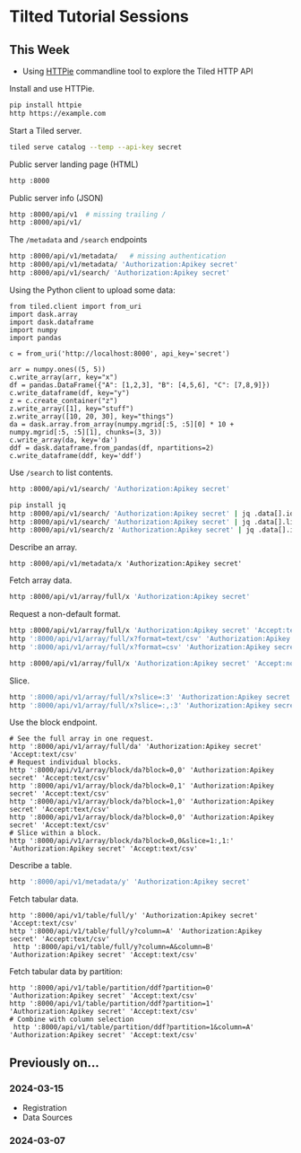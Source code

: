 # Tilted Tutorial Sessions

## This Week


- Using [HTTPie](https://httpie.io/) commandline tool to explore the Tiled HTTP API

Install and use HTTPie.

```bash
pip install httpie
http https://example.com
```

Start a Tiled server.

```bash
tiled serve catalog --temp --api-key secret
```

Public server landing page (HTML)

```bash
http :8000
```

Public server info (JSON)

```bash
http :8000/api/v1  # missing trailing /
http :8000/api/v1/
```

The `/metadata` and `/search` endpoints

```bash
http :8000/api/v1/metadata/   # missing authentication
http :8000/api/v1/metadata/ 'Authorization:Apikey secret'
http :8000/api/v1/search/ 'Authorization:Apikey secret'
```

Using the Python client to upload some data:

```python=
from tiled.client import from_uri
import dask.array
import dask.dataframe
import numpy
import pandas

c = from_uri('http://localhost:8000', api_key='secret')

arr = numpy.ones((5, 5))
c.write_array(arr, key="x")
df = pandas.DataFrame({"A": [1,2,3], "B": [4,5,6], "C": [7,8,9]})
c.write_dataframe(df, key="y")
z = c.create_container("z")
z.write_array([1], key="stuff")
z.write_array([10, 20, 30], key="things")
da = dask.array.from_array(numpy.mgrid[:5, :5][0] * 10 + numpy.mgrid[:5, :5][1], chunks=(3, 3))
c.write_array(da, key='da')
ddf = dask.dataframe.from_pandas(df, npartitions=2)
c.write_dataframe(ddf, key='ddf')
```

Use `/search` to list contents.

```bash
http :8000/api/v1/search/ 'Authorization:Apikey secret' 
```

```bash
pip install jq
http :8000/api/v1/search/ 'Authorization:Apikey secret' | jq .data[].id
http :8000/api/v1/search/ 'Authorization:Apikey secret' | jq .data[].links.self
http :8000/api/v1/search/z 'Authorization:Apikey secret' | jq .data[].id
```

Describe an array.

```
http :8000/api/v1/metadata/x 'Authorization:Apikey secret'
```

Fetch array data.

```bash
http :8000/api/v1/array/full/x 'Authorization:Apikey secret'
```

Request a non-default format.

```bash
http :8000/api/v1/array/full/x 'Authorization:Apikey secret' 'Accept:text/csv'
http ':8000/api/v1/array/full/x?format=text/csv' 'Authorization:Apikey secret'
http ':8000/api/v1/array/full/x?format=csv' 'Authorization:Apikey secret'
```

```bash
http :8000/api/v1/array/full/x 'Authorization:Apikey secret' 'Accept:nonsense'
```

Slice.

```bash
http ':8000/api/v1/array/full/x?slice=:3' 'Authorization:Apikey secret' 'Accept:text/csv'
http ':8000/api/v1/array/full/x?slice=:,:3' 'Authorization:Apikey secret' 'Accept:text/csv'
```

Use the block endpoint.

```bash!
# See the full array in one request.
http ':8000/api/v1/array/full/da' 'Authorization:Apikey secret' 'Accept:text/csv'
# Request individual blocks.
http ':8000/api/v1/array/block/da?block=0,0' 'Authorization:Apikey secret' 'Accept:text/csv'
http ':8000/api/v1/array/block/da?block=0,1' 'Authorization:Apikey secret' 'Accept:text/csv'
http ':8000/api/v1/array/block/da?block=1,0' 'Authorization:Apikey secret' 'Accept:text/csv'
http ':8000/api/v1/array/block/da?block=0,0' 'Authorization:Apikey secret' 'Accept:text/csv'
# Slice within a block.
http ':8000/api/v1/array/block/da?block=0,0&slice=1:,1:' 'Authorization:Apikey secret' 'Accept:text/csv'
```

Describe a table.

```bash
http ':8000/api/v1/metadata/y' 'Authorization:Apikey secret'
```

Fetch tabular data.

```bash=
http ':8000/api/v1/table/full/y' 'Authorization:Apikey secret' 'Accept:text/csv'
http ':8000/api/v1/table/full/y?column=A' 'Authorization:Apikey secret' 'Accept:text/csv'
 http ':8000/api/v1/table/full/y?column=A&column=B' 'Authorization:Apikey secret' 'Accept:text/csv'
 ```

Fetch tabular data by partition:

```bash=
http ':8000/api/v1/table/partition/ddf?partition=0' 'Authorization:Apikey secret' 'Accept:text/csv'
http ':8000/api/v1/table/partition/ddf?partition=1' 'Authorization:Apikey secret' 'Accept:text/csv'
# Combine with column selection
 http ':8000/api/v1/table/partition/ddf?partition=1&column=A' 'Authorization:Apikey secret' 'Accept:text/csv'
```


## Previously on...

### 2024-03-15

- Registration
- Data Sources

### 2024-03-07 
